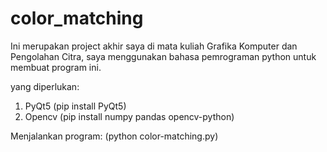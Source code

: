 # color_matching
Ini merupakan project akhir saya di mata kuliah Grafika Komputer dan Pengolahan Citra, saya menggunakan bahasa pemrograman python untuk membuat program ini.

yang diperlukan: 
1. PyQt5
   (pip install PyQt5)
2. Opencv
   (pip install numpy pandas opencv-python)


Menjalankan program:
(python color-matching.py)
